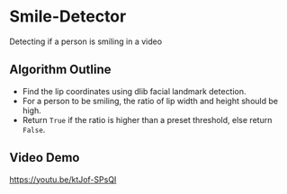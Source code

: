 # Smile-Detector
Detecting if a person is smiling in a video

## Algorithm Outline
* Find the lip coordinates using dlib facial landmark detection.
* For a person to be smiling, the ratio of lip width and height should be high.
* Return `True` if the ratio is higher than a preset threshold, else return `False`.

## Video Demo
https://youtu.be/ktJof-SPsQI
